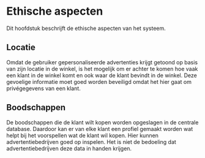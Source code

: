 # Ethische aspecten
Dit hoofdstuk beschrijft de ethische aspecten van het systeem.

## Locatie
Omdat de gebruiker gepersonaliseerde advertenties krijgt getoond op basis van zijn locatie in de
winkel, is het mogelijk om er achter te komen hoe vaak een klant in de winkel komt en ook waar de
klant bevindt in de winkel. Deze gevoelige informatie moet goed worden beveiligd omdat het hier
gaat om privégegevens van een klant.

## Boodschappen
De boodschappen die de klant wilt kopen worden opgeslagen in de centrale database. Daardoor kan er
van elke klant een profiel gemaakt worden wat helpt bij het voorspellen wat de klant wil kopen.
Hier kunnen advertentiebedrijven goed op inspelen. Het is niet de bedoeling dat
advertentiebedrijven deze data in handen krijgen.

